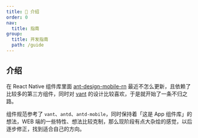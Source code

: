 ```yaml
---
title: 📖 介绍
order: 0
nav:
  title: 指南
group:
  title: 开发指南
  path: /guide
---
```


## 介绍

在 React Native 组件库里面 [ant-design-mobile-rn](https://github.com/ant-design/ant-design-mobile-rn) 最近不怎么更新，且依赖了比较多的第三方组件，同时对 [vant](https://github.com/youzan/vant) 的设计比较喜欢，于是就开始了一条不归之路。

组件规范参考了 `vant`、`antd`、`antd-mobile`，同时保持着「这是 App 组件库」的想法，WEB 端的一些特性、想法比较克制，那么现阶段有点大杂烩的感觉，以后逐步修正，找到适合自己的方向。
